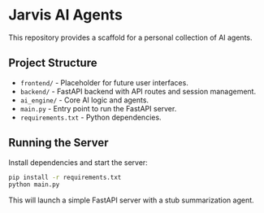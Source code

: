 # Jarvis AI Agents

This repository provides a scaffold for a personal collection of AI agents.

## Project Structure

- `frontend/` - Placeholder for future user interfaces.
- `backend/` - FastAPI backend with API routes and session management.
- `ai_engine/` - Core AI logic and agents.
- `main.py` - Entry point to run the FastAPI server.
- `requirements.txt` - Python dependencies.

## Running the Server

Install dependencies and start the server:

```bash
pip install -r requirements.txt
python main.py
```

This will launch a simple FastAPI server with a stub summarization agent.
